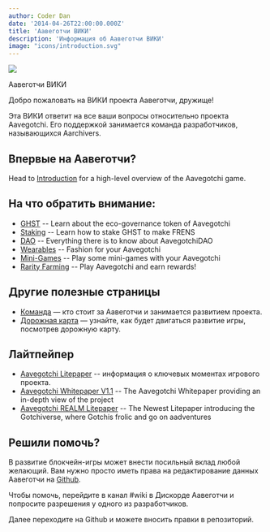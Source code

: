 ```yaml
---
author: Coder Dan
date: '2014-04-26T22:00:00.000Z'
title: 'Аавеготчи ВИКИ'
description: 'Информация об Аавеготчи ВИКИ'
image: "icons/introduction.svg"
---
```


<div class="headerImageContainer">
<img class="headerImage" src="/icons/introduction.svg">
<p class="headerImageText">Аавеготчи ВИКИ</p>
</div>

Добро пожаловать на ВИКИ проекта Аавеготчи, дружище!

Эта ВИКИ ответит на все ваши вопросы относительно проекта Aavegotchi. Его поддержкой занимается команда разработчиков, называющихся Aarchivers.

## Впервые на Аавеготчи?

Head to [Introduction](/introduction) for a high-level overview of the Aavegotchi game.

## На что обратить внимание:
* [GHST](/ghst) -- Learn about the eco-governance token of Aavegotchi
* [Staking](/staking) -- Learn how to stake GHST to make FRENS
* [DAO](/dao) -- Everything there is to know about AavegotchiDAO
* [Wearables](/wearables) -- Fashion for your Aavegotchi
* [Mini-Games](/minigames) -- Play some mini-games with your Aavegotchi
* [Rarity Farming](/rarity-farming) -- Play Aavegotchi and earn rewards!

## Другие полезные страницы

* [Команда](/team) — кто стоит за Аавеготчи и занимается развитием проекта.
* [Дорожная карта](/roadmap) — узнайте, как будет двигаться развитие игры, посмотрев дорожную карту.

## Лайтпейпер

* [Aavegotchi Litepaper](https://docs.google.com/document/d/1aTijRP1Rd_Z8iu6IISWCct7TWRdzK3x-lfrucgM_7Cg/edit#heading=h.el8lgo9q7kkr) -- информация о ключевых моментах игрового проекта.
* [Aavegotchi Whitepaper V1.1](https://docs.google.com/document/d/186zOapKeHNNJ9y8LIByQQ64rs0eJUlEF/) -- The Aavegotchi Whitepaper providing an in-depth view of the project
* [Aavegotchi REALM Litepaper](https://docs.google.com/document/d/1hUHF29F3_tByWd8ezSphYEE0gPJYg3K5CN1K-X3_WK8/edit) -- The Newest Litepaper introducing the Gotchiverse, where Gotchis frolic and go on aadventures

## Решили помочь?

В развитие блокчейн-игры может внести посильный вклад любой желающий. Вам нужно просто иметь права на редактирование данных Аавеготчи на [Github](https://github.com/aavegotchi/aavegotchi-wiki).

Чтобы помочь, перейдите в канал #wiki в Дискорде Аавеготчи и попросите разрешения у одного из разработчиков.

Далее переходите на Github и можете вносить правки в репозиторий. 